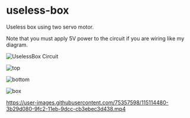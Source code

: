 # useless-box
Useless box using two servo motor.

Note that you must apply 5V power to the circuit if you are wiring like my diagram.

![UselessBox Circuit](https://user-images.githubusercontent.com/75357598/142749071-d61385c7-af4e-42fc-9920-da7d1560b134.png)

![top](https://user-images.githubusercontent.com/75357598/115114708-43364000-9fc3-11eb-8e6d-0cbcf9d688f6.png)

![bottom](https://user-images.githubusercontent.com/75357598/115114653-0702df80-9fc3-11eb-82ab-9247e6bc6447.png)

![box](https://user-images.githubusercontent.com/75357598/115114663-108c4780-9fc3-11eb-8d2a-8724eee7962e.png)

https://user-images.githubusercontent.com/75357598/115114480-3b29d080-9fc2-11eb-9dcc-cb3ebec3d438.mp4
